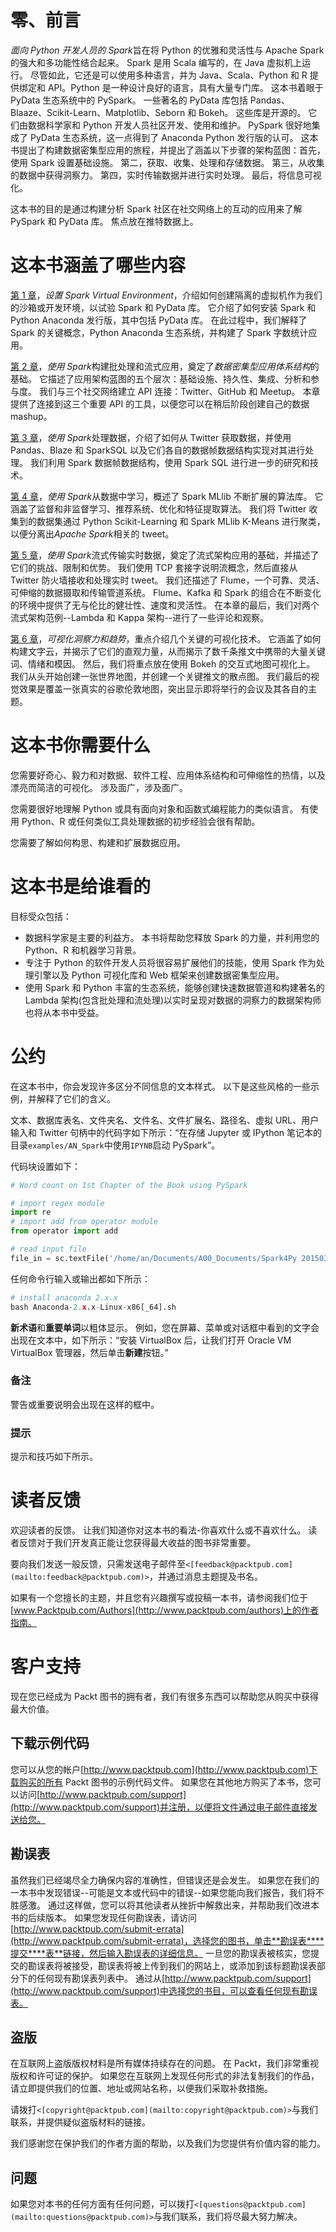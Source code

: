 # 零、前言

*面向 Python 开发人员的 Spark*旨在将 Python 的优雅和灵活性与 Apache Spark 的强大和多功能性结合起来。 Spark 是用 Scala 编写的，在 Java 虚拟机上运行。 尽管如此，它还是可以使用多种语言，并为 Java、Scala、Python 和 R 提供绑定和 API。Python 是一种设计良好的语言，具有大量专门库。 这本书着眼于 PyData 生态系统中的 PySpark。 一些著名的 PyData 库包括 Pandas、Blaaze、Scikit-Learn、Matplotlib、Seborn 和 Bokeh。 这些库是开源的。 它们由数据科学家和 Python 开发人员社区开发、使用和维护。 PySpark 很好地集成了 PyData 生态系统，这一点得到了 Anaconda Python 发行版的认可。 这本书提出了构建数据密集型应用的旅程，并提出了涵盖以下步骤的架构蓝图：首先，使用 Spark 设置基础设施。 第二，获取、收集、处理和存储数据。 第三，从收集的数据中获得洞察力。 第四，实时传输数据并进行实时处理。 最后，将信息可视化。

这本书的目的是通过构建分析 Spark 社区在社交网络上的互动的应用来了解 PySpark 和 PyData 库。 焦点放在推特数据上。

# 这本书涵盖了哪些内容

[第 1 章](1.html "Chapter 1. Setting Up a Spark Virtual Environment")，*设置 Spark Virtual Environment*，介绍如何创建隔离的虚拟机作为我们的沙箱或开发环境，以试验 Spark 和 PyData 库。 它介绍了如何安装 Spark 和 Python Anaconda 发行版，其中包括 PyData 库。 在此过程中，我们解释了 Spark 的关键概念，Python Anaconda 生态系统，并构建了 Spark 字数统计应用。

[第 2 章](2.html "Chapter 2. Building Batch and Streaming Apps with Spark")，*使用 Spark*构建批处理和流式应用，奠定了*数据密集型应用体系结构*的基础。 它描述了应用架构蓝图的五个层次：基础设施、持久性、集成、分析和参与度。 我们与三个社交网络建立 API 连接：Twitter、GitHub 和 Meetup。 本章提供了连接到这三个重要 API 的工具，以便您可以在稍后阶段创建自己的数据 mashup。

[第 3 章](3.html "Chapter 3. Juggling Data with Spark")，*使用 Spark*处理数据，介绍了如何从 Twitter 获取数据，并使用 Pandas、Blaze 和 SparkSQL 以及它们各自的数据帧数据结构实现对其进行处理。 我们利用 Spark 数据帧数据结构，使用 Spark SQL 进行进一步的研究和技术。

[第 4 章](4.html "Chapter 4. Learning from Data Using Spark")，*使用 Spark*从数据中学习，概述了 Spark MLlib 不断扩展的算法库。 它涵盖了监督和非监督学习、推荐系统、优化和特征提取算法。 我们将 Twitter 收集到的数据集通过 Python Scikit-Learning 和 Spark MLlib K-Means 进行聚类，以便分离出*Apache Spark*相关的 tweet。

[第 5 章](5.html "Chapter 5. Streaming Live Data with Spark")，*使用 Spark*流式传输实时数据，奠定了流式架构应用的基础，并描述了它们的挑战、限制和优势。 我们使用 TCP 套接字说明流概念，然后直接从 Twitter 防火墙接收和处理实时 tweet。 我们还描述了 Flume，一个可靠、灵活、可伸缩的数据摄取和传输管道系统。 Flume、Kafka 和 Spark 的组合在不断变化的环境中提供了无与伦比的健壮性、速度和灵活性。 在本章的最后，我们对两个流式架构范例--Lambda 和 Kappa 架构--进行了一些评论和观察。

[第 6 章](6.html "Chapter 6. Visualizing Insights and Trends")，*可视化洞察力和趋势*，重点介绍几个关键的可视化技术。 它涵盖了如何构建文字云，并揭示了它们的直观力量，从而揭示了数千条推文中携带的大量关键词、情绪和模因。 然后，我们将重点放在使用 Bokeh 的交互式地图可视化上。 我们从头开始创建一张世界地图，并创建一个关键推文的散点图。 我们最后的视觉效果是覆盖一张真实的谷歌伦敦地图，突出显示即将举行的会议及其各自的主题。

# 这本书你需要什么

您需要好奇心、毅力和对数据、软件工程、应用体系结构和可伸缩性的热情，以及漂亮而简洁的可视化。 涉及面广，涉及面广。

您需要很好地理解 Python 或具有面向对象和函数式编程能力的类似语言。 有使用 Python、R 或任何类似工具处理数据的初步经验会很有帮助。

您需要了解如何构思、构建和扩展数据应用。

# 这本书是给谁看的

目标受众包括：

*   数据科学家是主要的利益方。 本书将帮助您释放 Spark 的力量，并利用您的 Python、R 和机器学习背景。
*   专注于 Python 的软件开发人员将很容易扩展他们的技能，使用 Spark 作为处理引擎以及 Python 可视化库和 Web 框架来创建数据密集型应用。
*   使用 Spark 和 Python 丰富的生态系统，能够创建快速数据管道和构建著名的 Lambda 架构(包含批处理和流处理)以实时呈现对数据的洞察力的数据架构师也将从本书中受益。

# 公约

在这本书中，你会发现许多区分不同信息的文本样式。 以下是这些风格的一些示例，并解释了它们的含义。

文本、数据库表名、文件夹名、文件名、文件扩展名、路径名、虚拟 URL、用户输入和 Twitter 句柄中的代码字如下所示：“在存储 Jupyter 或 IPython 笔记本的目录`examples/AN_Spark`中使用`IPYNB`启动 PySpark”。

代码块设置如下：

```py
# Word count on 1st Chapter of the Book using PySpark

# import regex module
import re
# import add from operator module
from operator import add

# read input file
file_in = sc.textFile('/home/an/Documents/A00_Documents/Spark4Py 20150315')
```

任何命令行输入或输出都如下所示：

```py
# install anaconda 2.x.x
bash Anaconda-2.x.x-Linux-x86[_64].sh

```

**新术语**和**重要单词**以粗体显示。 例如，您在屏幕、菜单或对话框中看到的文字会出现在文本中，如下所示：“安装 VirtualBox 后，让我们打开 Oracle VM VirtualBox 管理器，然后单击**新建**按钮。”

### 备注

警告或重要说明会出现在这样的框中。

### 提示

提示和技巧如下所示。

# 读者反馈

欢迎读者的反馈。 让我们知道你对这本书的看法-你喜欢什么或不喜欢什么。 读者反馈对于我们开发真正能让您获得最大收益的图书非常重要。

要向我们发送一般反馈，只需发送电子邮件至`<[feedback@packtpub.com](mailto:feedback@packtpub.com)>`，并通过消息主题提及书名。

如果有一个您擅长的主题，并且您有兴趣撰写或投稿一本书，请参阅我们位于[www.Packtpub.com/Authors](http://www.packtpub.com/authors)上的作者指南。

# 客户支持

现在您已经成为 Packt 图书的拥有者，我们有很多东西可以帮助您从购买中获得最大价值。

## 下载示例代码

您可以从您的帐户[http://www.packtpub.com](http://www.packtpub.com)下载购买的所有 Packt 图书的示例代码文件。 如果您在其他地方购买了本书，您可以访问[http://www.packtpub.com/support](http://www.packtpub.com/support)并注册，以便将文件通过电子邮件直接发送给您。

## 勘误表

虽然我们已经竭尽全力确保内容的准确性，但错误还是会发生。 如果您在我们的一本书中发现错误--可能是文本或代码中的错误--如果您能向我们报告，我们将不胜感激。 通过这样做，您可以将其他读者从挫折中解救出来，并帮助我们改进本书的后续版本。 如果您发现任何勘误表，请访问[http://www.packtpub.com/submit-errata](http://www.packtpub.com/submit-errata)，选择您的图书，单击**勘误表****提交****表**链接，然后输入勘误表的详细信息。 一旦您的勘误表被核实，您提交的勘误表将被接受，勘误表将被上传到我们的网站上，或添加到该标题勘误表部分下的任何现有勘误表列表中。 通过从[http://www.packtpub.com/support](http://www.packtpub.com/support)中选择您的书目，可以查看任何现有勘误表。

## 盗版

在互联网上盗版版权材料是所有媒体持续存在的问题。 在 Packt，我们非常重视版权和许可证的保护。 如果您在互联网上发现任何形式的非法复制我们的作品，请立即提供我们的位置、地址或网站名称，以便我们采取补救措施。

请拨打`<[copyright@packtpub.com](mailto:copyright@packtpub.com)>`与我们联系，并提供疑似盗版材料的链接。

我们感谢您在保护我们的作者方面的帮助，以及我们为您提供有价值内容的能力。

## 问题

如果您对本书的任何方面有任何问题，可以拨打`<[questions@packtpub.com](mailto:questions@packtpub.com)>`与我们联系，我们将尽最大努力解决。